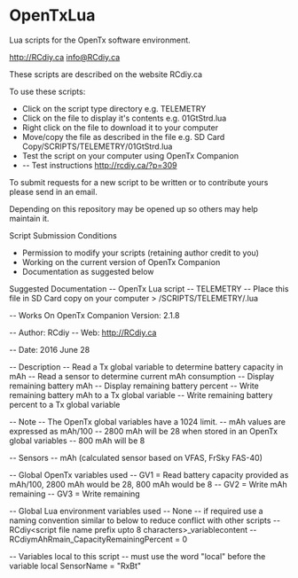 # OpenTxLua
Lua scripts for the OpenTx software environment.

http://RCdiy.ca
info@RCdiy.ca

These scripts are described on the website RCdiy.ca

To use these scripts:
- Click on the script type directory e.g. TELEMETRY
- Click on the file to display it's contents e.g. 01GtStrd.lua
- Right click on the file to download it to your computer
- Move/copy the file as described in the file e.g. SD Card Copy/SCRIPTS/TELEMETRY/01GtStrd.lua
- Test the script on your computer using OpenTx Companion
- -- Test instructions http://rcdiy.ca/?p=309 

To submit requests for a new script to be written or to contribute yours please send in an email.

Depending on this repository may be opened up so others may help maintain it.

Script Submission Conditions
- Permission to modify your scripts (retaining author credit to you)
- Working on the current version of OpenTx Companion
- Documentation as suggested below

Suggested Documentation
-- OpenTx Lua script
-- TELEMETRY
-- Place this file in SD Card copy on your computer > /SCRIPTS/TELEMETRY/<name>.lua

-- Works On OpenTx Companion Version: 2.1.8

-- Author: RCdiy
-- Web: http://RCdiy.ca

-- Date: 2016 June 28

-- Description
-- Read a Tx global variable to determine battery capacity in mAh
-- Read a sensor to determine current mAh consumption
-- Display remaining battery mAh
-- Display remaining battery percent
-- Write remaining battery mAh to a Tx global variable
-- Write remaining battery percent to a Tx global variable

-- Note
-- The OpenTx global variables have a 1024 limit.
-- mAh values are expressed as mAh/100
-- 2800 mAh will be 28 when stored in an OpenTx global variables
-- 800 mAh will be 8

-- Sensors 
-- mAh (calculated sensor based on VFAS, FrSky FAS-40)

-- Global OpenTx variables used
-- GV1 = Read battery capacity provided as mAh/100, 2800 mAh would be 28, 800 mAh would be 8
-- GV2 = Write mAh remaining
-- GV3 = Write  remaining

-- Global Lua environment variables used
-- None
-- if required use a naming convention similar to below to reduce conflict with other scripts
-- RCdiy<script file name prefix upto 8 characters>_variablecontent
-- RCdiymAhRmain_CapacityRemainingPercent = 0

-- Variables local to this script
-- must use the word "local" before the variable
local SensorName = "RxBt"

